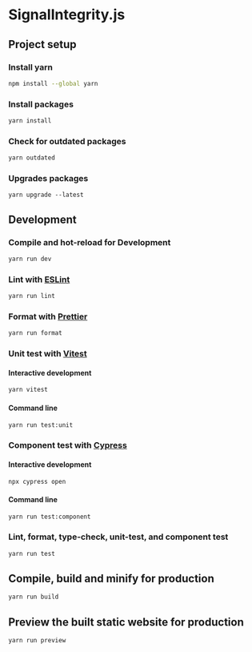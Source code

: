 # SignalIntegrity.js

## Project setup

### Install yarn

```sh
npm install --global yarn
```

### Install packages

```sh
yarn install
```

### Check for outdated packages

```sh
yarn outdated
```

### Upgrades packages

```
yarn upgrade --latest
```

## Development

### Compile and hot-reload for Development

```sh
yarn run dev
```

### Lint with [ESLint](https://eslint.org/)

```sh
yarn run lint
```

### Format with [Prettier](https://prettier.io/)

```sh
yarn run format
```

### Unit test with [Vitest](https://vitest.dev/)

#### Interactive development

```sh
yarn vitest
```

#### Command line

```sh
yarn run test:unit
```

### Component test with [Cypress](https://docs.cypress.io/guides/overview/why-cypress)

#### Interactive development

```sh
npx cypress open
```

#### Command line

```sh
yarn run test:component
```

### Lint, format, type-check, unit-test, and component test

```sh
yarn run test
```

## Compile, build and minify for production

```sh
yarn run build
```

## Preview the built static website for production

```sh
yarn run preview
```

